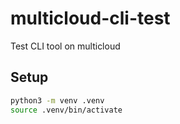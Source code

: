 # multicloud-cli-test
Test CLI tool on multicloud


## Setup

```bash
python3 -m venv .venv
source .venv/bin/activate
```
